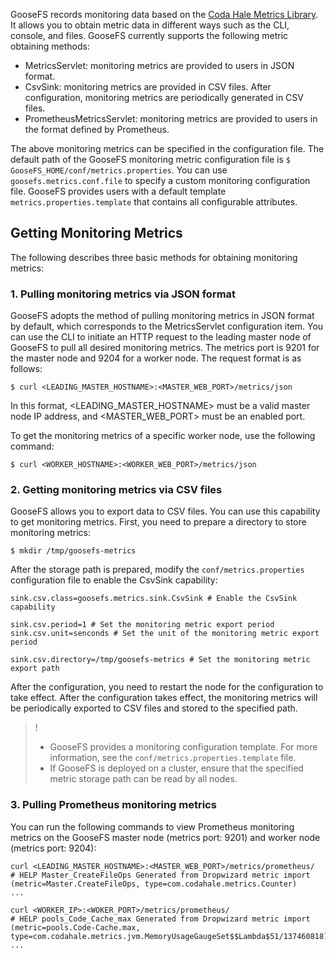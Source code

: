 GooseFS records monitoring data based on the [Coda Hale Metrics Library](https://github.com/dropwizard/metrics). It allows you to obtain metric data in different ways such as the CLI, console, and files. GooseFS currently supports the following metric obtaining methods:
- MetricsServlet: monitoring metrics are provided to users in JSON format.
- CsvSink: monitoring metrics are provided in CSV files. After configuration, monitoring metrics are periodically generated in CSV files.
- PrometheusMetricsServlet: monitoring metrics are provided to users in the format defined by Prometheus.

The above monitoring metrics can be specified in the configuration file. The default path of the GooseFS monitoring metric configuration file is `$ GooseFS_HOME/conf/metrics.properties`. You can use `goosefs.metrics.conf.file` to specify a custom monitoring configuration file. GooseFS provides users with a default template `metrics.properties.template` that contains all configurable attributes.

## Getting Monitoring Metrics

The following describes three basic methods for obtaining monitoring metrics:

### 1. Pulling monitoring metrics via JSON format

GooseFS adopts the method of pulling monitoring metrics in JSON format by default, which corresponds to the MetricsServlet configuration item. You can use the CLI to initiate an HTTP request to the leading master node of GooseFS to pull all desired monitoring metrics. The metrics port is 9201 for the master node and 9204 for a worker node. The request format is as follows:

```plaintext
$ curl <LEADING_MASTER_HOSTNAME>:<MASTER_WEB_PORT>/metrics/json
```

In this format, <LEADING_MASTER_HOSTNAME> must be a valid master node IP address, and <MASTER_WEB_PORT> must be an enabled port.

To get the monitoring metrics of a specific worker node, use the following command:

```plaintext
$ curl <WORKER_HOSTNAME>:<WORKER_WEB_PORT>/metrics/json
```

### 2. Getting monitoring metrics via CSV files

GooseFS allows you to export data to CSV files. You can use this capability to get monitoring metrics. First, you need to prepare a directory to store monitoring metrics:

```plaintext
$ mkdir /tmp/goosefs-metrics
```

After the storage path is prepared, modify the `conf/metrics.properties` configuration file to enable the CsvSink capability:

```plaintext
sink.csv.class=goosefs.metrics.sink.CsvSink # Enable the CsvSink capability

sink.csv.period=1 # Set the monitoring metric export period
sink.csv.unit=senconds # Set the unit of the monitoring metric export period

sink.csv.directory=/tmp/goosefs-metrics # Set the monitoring metric export path
```


After the configuration, you need to restart the node for the configuration to take effect. After the configuration takes effect, the monitoring metrics will be periodically exported to CSV files and stored to the specified path.

>!
>- GooseFS provides a monitoring configuration template. For more information, see the `conf/metrics.properties.template` file.
>- If GooseFS is deployed on a cluster, ensure that the specified metric storage path can be read by all nodes.

### 3. Pulling Prometheus monitoring metrics
You can run the following commands to view Prometheus monitoring metrics on the GooseFS master node (metrics port: 9201) and worker node (metrics port: 9204):
```plaintext
curl <LEADING_MASTER_HOSTNAME>:<MASTER_WEB_PORT>/metrics/prometheus/
# HELP Master_CreateFileOps Generated from Dropwizard metric import (metric=Master.CreateFileOps, type=com.codahale.metrics.Counter)
...

curl <WORKER_IP>:<WOKER_PORT>/metrics/prometheus/
# HELP pools_Code_Cache_max Generated from Dropwizard metric import (metric=pools.Code-Cache.max, type=com.codahale.metrics.jvm.MemoryUsageGaugeSet$$Lambda$51/137460818)
...
```
